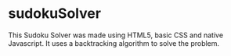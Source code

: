 # sudokuSolver

This Sudoku Solver was made using HTML5, basic CSS and native Javascript. It uses a backtracking algorithm to solve the problem.
